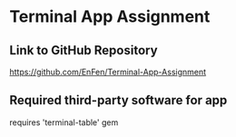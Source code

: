 # Terminal App Assignment

## Link to GitHub Repository
https://github.com/EnFen/Terminal-App-Assignment











## Required third-party software for app
requires 'terminal-table' gem

